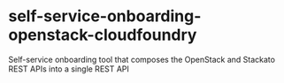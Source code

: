 # self-service-onboarding-openstack-cloudfoundry
Self-service onboarding tool that composes the OpenStack and Stackato REST APIs into a single REST API
